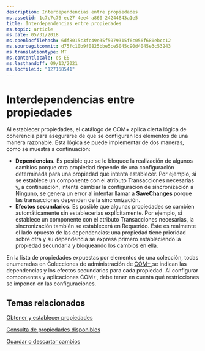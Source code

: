 ```yaml
---
description: Interdependencias entre propiedades
ms.assetid: 1c7c7c76-ec27-4ee4-a860-24244843a1e5
title: Interdependencias entre propiedades
ms.topic: article
ms.date: 05/31/2018
ms.openlocfilehash: 6df8015c3fc49e35f5079315f6c056f680ebcc12
ms.sourcegitcommit: d75fc10b9f0825bbe5ce5045c90d4045e3c53243
ms.translationtype: MT
ms.contentlocale: es-ES
ms.lasthandoff: 09/13/2021
ms.locfileid: "127168541"
---
```

# <a name="interdependencies-between-properties"></a>Interdependencias entre propiedades

Al establecer propiedades, el catálogo de COM+ aplica cierta lógica de coherencia para asegurarse de que se configuran los elementos de una manera razonable. Esta lógica se puede implementar de dos maneras, como se muestra a continuación:

-   **Dependencias.** Es posible que se le bloquee la realización de algunos cambios porque otra propiedad depende de una configuración determinada para una propiedad que intenta establecer. Por ejemplo, si se establece un componente con el atributo Transacciones necesarias y, a continuación, intenta cambiar la configuración de sincronización a Ninguno, se genera un error al intentar llamar a [**SaveChanges**](/windows/desktop/api/ComAdmin/nf-comadmin-icatalogcollection-savechanges) porque las transacciones dependen de la sincronización.
-   **Efectos secundarios.** Es posible que algunas propiedades se cambien automáticamente sin establecerlas explícitamente. Por ejemplo, si establece un componente con el atributo Transacciones necesarias, la sincronización también se establecerá en Requerido. Este es realmente el lado opuesto de las dependencias: una propiedad tiene prioridad sobre otra y su dependencia se expresa primero estableciendo la propiedad secundaria y bloqueando los cambios en ella.

En la lista de propiedades expuestas por elementos de una colección, todas enumeradas en Colecciones de administración de [COM+,](com--administration-collections.md)se indican las dependencias y los efectos secundarios para cada propiedad. Al configurar componentes y aplicaciones COM+, debe tener en cuenta qué restricciones se imponen en las configuraciones.

## <a name="related-topics"></a>Temas relacionados

<dl> <dt>

[Obtener y establecer propiedades](getting-and-setting-properties.md)
</dt> <dt>

[Consulta de propiedades disponibles](querying-for-available-properties.md)
</dt> <dt>

[Guardar o descartar cambios](saving-or-discarding-changes.md)
</dt> </dl>

 

 




